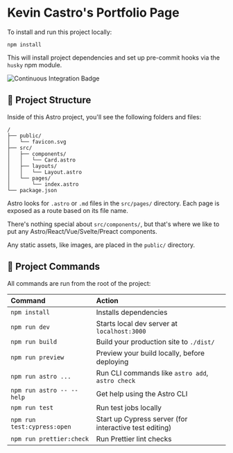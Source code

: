 # Kevin Castro's Portfolio Page

To install and run this project locally:

```
npm install
```

This will install project dependencies and set up pre-commit hooks via the `husky` npm module.

![Continuous Integration Badge](https://github.com/kevinthemself/portfolio/actions/workflows/continuous-integration/badge.svg)

## 🚀 Project Structure

Inside of this Astro project, you'll see the following folders and files:

```
/
├── public/
│   └── favicon.svg
├── src/
│   ├── components/
│   │   └── Card.astro
│   ├── layouts/
│   │   └── Layout.astro
│   └── pages/
│       └── index.astro
└── package.json
```

Astro looks for `.astro` or `.md` files in the `src/pages/` directory. Each page is exposed as a route based on its file name.

There's nothing special about `src/components/`, but that's where we like to put any Astro/React/Vue/Svelte/Preact components.

Any static assets, like images, are placed in the `public/` directory.

## 🧞 Project Commands

All commands are run from the root of the project:

| Command                     | Action                                                 |
| :-------------------------- | :----------------------------------------------------- |
| `npm install`               | Installs dependencies                                  |
| `npm run dev`               | Starts local dev server at `localhost:3000`            |
| `npm run build`             | Build your production site to `./dist/`                |
| `npm run preview`           | Preview your build locally, before deploying           |
| `npm run astro ...`         | Run CLI commands like `astro add`, `astro check`       |
| `npm run astro -- --help`   | Get help using the Astro CLI                           |
| `npm run test`              | Run test jobs locally                                  |
| `npm run test:cypress:open` | Start up Cypress server (for interactive test editing) |
| `npm run prettier:check`    | Run Prettier lint checks                               |
